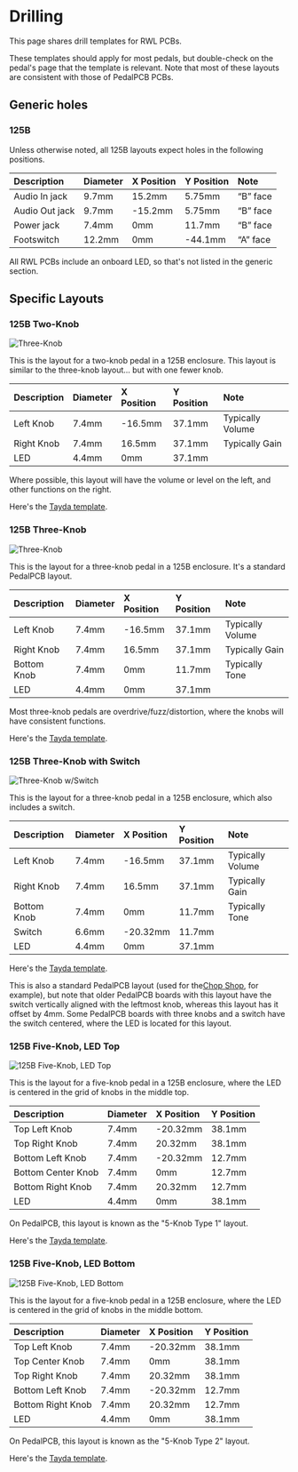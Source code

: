# Drilling

This page shares drill templates for RWL PCBs.

These templates should apply for most pedals, but double-check on the pedal's page that the template is relevant. Note that most of these layouts are consistent with those of PedalPCB PCBs.

## Generic holes

### 125B
Unless otherwise noted, all 125B layouts expect holes in the following positions.

| Description    | Diameter | X Position | Y Position | Note     |
| :------------- | :------- | :--------- | :--------- | :------- |
| Audio In jack  | 9.7mm    | 15.2mm     | 5.75mm     | “B” face |
| Audio Out jack | 9.7mm    | \-15.2mm   | 5.75mm     | “B” face |
| Power jack     | 7.4mm    | 0mm        | 11.7mm     | “B” face |
| Footswitch     | 12.2mm   | 0mm        | \-44.1mm   | “A” face |

All RWL PCBs include an onboard LED, so that's not listed in the generic section.

## Specific Layouts

### 125B Two-Knob

![Three-Knob](images/two_knob.png)

This is the layout for a two-knob pedal in a 125B enclosure. This layout is similar to the three-knob layout... but with one fewer knob.

| Description | Diameter | X Position | Y Position | Note             |
| :---------- | :------- | :--------- | :--------- | :--------------- |
| Left Knob   | 7.4mm    | \-16.5mm   | 37.1mm     | Typically Volume |
| Right Knob  | 7.4mm    | 16.5mm     | 37.1mm     | Typically Gain   |
| LED         | 4.4mm    | 0mm        | 37.1mm     |                  |

Where possible, this layout will have the volume or level on the left, and other functions on the right.

Here's the [Tayda template](https://drill.taydakits.com/box-designs/new?public_key=cGxxdXdJMmdXUDFKTlhBMmhjQmU0UT09Cg==).

### 125B Three-Knob

![Three-Knob](images/three_knob.png)

This is the layout for a three-knob pedal in a 125B enclosure. It's a standard PedalPCB layout.

| Description | Diameter | X Position | Y Position | Note             |
| :---------- | :------- | :--------- | :--------- | :--------------- |
| Left Knob   | 7.4mm    | \-16.5mm   | 37.1mm     | Typically Volume |
| Right Knob  | 7.4mm    | 16.5mm     | 37.1mm     | Typically Gain   |
| Bottom Knob | 7.4mm    | 0mm        | 11.7mm     | Typically Tone   |
| LED         | 4.4mm    | 0mm        | 37.1mm     |                  |

Most three-knob pedals are overdrive/fuzz/distortion, where the knobs will have consistent functions.

Here's the [Tayda template](https://drill.taydakits.com/box-designs/new?public_key=TFREWG9zYWl5NUE0OTBrQmdlZGErZz09Cg==).

### 125B Three-Knob with Switch

![Three-Knob w/Switch](images/three_knob_w_switch.png)

This is the layout for a three-knob pedal in a 125B enclosure, which also includes a switch.

| Description | Diameter | X Position | Y Position | Note             |
| :---------- | :------- | :--------- | :--------- | :--------------- |
| Left Knob   | 7.4mm    | \-16.5mm   | 37.1mm     | Typically Volume |
| Right Knob  | 7.4mm    | 16.5mm     | 37.1mm     | Typically Gain   |
| Bottom Knob | 7.4mm    | 0mm        | 11.7mm     | Typically Tone   |
| Switch      | 6.6mm    | \-20.32mm  | 11.7mm     |                  |
| LED         | 4.4mm    | 0mm        | 37.1mm     |                  |

Here's the [Tayda template](https://drill.taydakits.com/box-designs/new?public_key=bFU1ZURpZ2Y5T0VNM2VHdXU5UTZ2UT09Cg==).

This is also a standard PedalPCB layout (used for the[Chop Shop](https://www.pedalpcb.com/product/pcb051/), for example), but note that older PedalPCB boards with this layout have the switch vertically aligned with the leftmost knob, whereas this layout has it offset by 4mm. Some PedalPCB boards with three knobs and a switch have the switch centered, where the LED is located for this layout.

### 125B Five-Knob, LED Top

![125B Five-Knob, LED Top](images/five_knob_led_top.png)

This is the layout for a five-knob pedal in a 125B enclosure, where the LED is centered in the grid of knobs in the middle top.

| Description        | Diameter | X Position | Y Position |
| :----------------- | :------- | :--------- | :--------- |
| Top Left Knob      | 7.4mm    | \-20.32mm  | 38.1mm     |
| Top Right Knob     | 7.4mm    | 20.32mm    | 38.1mm     |
| Bottom Left Knob   | 7.4mm    | \-20.32mm  | 12.7mm     |
| Bottom Center Knob | 7.4mm    | 0mm        | 12.7mm     |
| Bottom Right Knob  | 7.4mm    | 20.32mm    | 12.7mm     |
| LED                | 4.4mm    | 0mm        | 38.1mm     |

On PedalPCB, this layout is known as the "5-Knob Type 1" layout.

Here's the [Tayda template](https://drill.taydakits.com/box-designs/new?public_key=TXhROUIwcVl6SG1lS3o2cE1qbEFPUT09Cg==).


### 125B Five-Knob, LED Bottom

![125B Five-Knob, LED Bottom](images/five_knob_led_bottom.png)

This is the layout for a five-knob pedal in a 125B enclosure, where the LED is centered in the grid of knobs in the middle bottom.

| Description       | Diameter | X Position | Y Position |
| :---------------- | :------- | :--------- | :--------- |
| Top Left Knob     | 7.4mm    | \-20.32mm  | 38.1mm     |
| Top Center Knob   | 7.4mm    | 0mm        | 38.1mm     |
| Top Right Knob    | 7.4mm    | 20.32mm    | 38.1mm     |
| Bottom Left Knob  | 7.4mm    | \-20.32mm  | 12.7mm     |
| Bottom Right Knob | 7.4mm    | 20.32mm    | 12.7mm     |
| LED               | 4.4mm    | 0mm        | 38.1mm     |

On PedalPCB, this layout is known as the "5-Knob Type 2" layout.

Here's the [Tayda template](https://drill.taydakits.com/box-designs/new?public_key=bi9FSTgzWVp3ZWRpbFJ2dlhaNEFBQT09Cg==).
